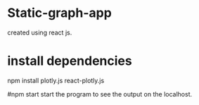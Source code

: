 # Static-graph-app
created using react js.

# install dependencies
npm install plotly.js react-plotly.js

#npm start 
start the program to see the output on the localhost.
